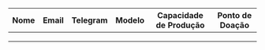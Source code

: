 | Nome | Email | Telegram | Modelo | Capacidade de Produção | Ponto de Doação |
|------|-------|----------|--------|------------------------|-----------------|
|      |       |          |        |                        |                 |
|      |       |          |        |                        |                 |
|      |       |          |        |                        |                 |